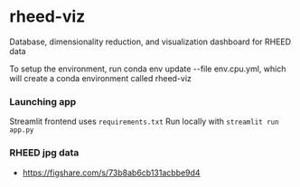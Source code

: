 # rheed-viz

Database, dimensionality reduction, and visualization dashboard for RHEED data

To setup the environment, run conda env update --file env.cpu.yml, which will create a conda environment called rheed-viz

### Launching app
Streamlit frontend uses `requirements.txt`
Run locally with `streamlit run app.py`

### RHEED jpg data
* https://figshare.com/s/73b8ab6cb131acbbe9d4
